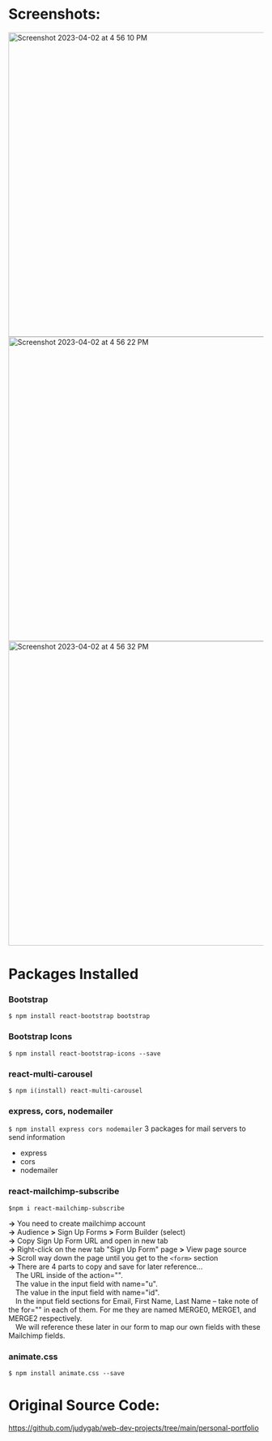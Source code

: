 # Screenshots:
<img width="600" alt="Screenshot 2023-04-02 at 4 56 10 PM" src="https://user-images.githubusercontent.com/42660669/229378576-e9f437c3-e1a4-4f36-ae9d-c98dd6783dc0.png">
<img width="600" alt="Screenshot 2023-04-02 at 4 56 22 PM" src="https://user-images.githubusercontent.com/42660669/229378584-a755d6c3-e27a-46bf-aa7c-ed61fe938261.png">
<img width="600" alt="Screenshot 2023-04-02 at 4 56 32 PM" src="https://user-images.githubusercontent.com/42660669/229378589-c44daea3-95f5-4376-80a9-9a0e1a90d29a.png">

# Packages Installed
### Bootstrap
```$ npm install react-bootstrap bootstrap```

### Bootstrap Icons
```$ npm install react-bootstrap-icons --save```

### react-multi-carousel
```$ npm i(install) react-multi-carousel```

### express, cors, nodemailer
```$ npm install express cors nodemailer```
3 packages for mail servers to send information
- express
- cors
- nodemailer

### react-mailchimp-subscribe
```$npm i react-mailchimp-subscribe```

**->** You need to create mailchimp account <br>
**->** Audience **>** Sign Up Forms **>** Form Builder (select) <br>
**->** Copy Sign Up Form URL and open in new tab <br>
**->** Right-click on the new tab "Sign Up Form" page **>** View page source <br>
**->** Scroll way down the page until you get to the ```<form>``` section <br>
**->** There are 4 parts to copy and save for later reference... <br>
&emsp;The URL inside of the action="". <br>
&emsp;The value in the input field with name="u". <br>
&emsp;The value in the input field with name="id". <br>
&emsp;In the input field sections for Email, First Name, Last Name – take note of the for="" in each of them. For me they are named MERGE0, MERGE1, and MERGE2 respectively.  <br>
&emsp;We will reference these later in our form to map our own fields with these Mailchimp fields. <br>

### animate.css
```$ npm install animate.css --save```

# Original Source Code:
https://github.com/judygab/web-dev-projects/tree/main/personal-portfolio
